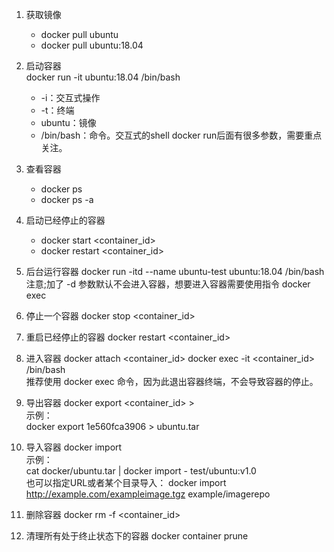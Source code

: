 1. 获取镜像
    + docker pull ubuntu
    + docker pull ubuntu:18.04

2. 启动容器   
    docker run -it ubuntu:18.04 /bin/bash
    + -i：交互式操作
    + -t：终端
    + ubuntu：镜像
    + /bin/bash：命令。交互式的shell 
    docker run后面有很多参数，需要重点关注。

3. 查看容器
    + docker ps
    + docker ps -a 
 
4. 启动已经停止的容器
    + docker start <container_id>
    + docker restart <container_id>   

5. 后台运行容器
    docker run -itd --name ubuntu-test ubuntu:18.04 /bin/bash    
    注意;加了 -d 参数默认不会进入容器，想要进入容器需要使用指令 docker exec

6. 停止一个容器
    docker stop <container_id>

7. 重启已经停止的容器
    docker restart <container_id>

8. 进入容器
    docker attach <container_id>
    docker exec -it <container_id> /bin/bash    
    推荐使用 docker exec 命令，因为此退出容器终端，不会导致容器的停止。

9. 导出容器
    docker export <container_id> > <name>    
    示例：    
        docker export 1e560fca3906 > ubuntu.tar
    
10. 导入容器
    docker import    
    示例：   
        cat docker/ubuntu.tar | docker import - test/ubuntu:v1.0       
        也可以指定URL或者某个目录导入：
        docker import http://example.com/exampleimage.tgz example/imagerepo
    
11. 删除容器
    docker rm -f <container_id>

12. 清理所有处于终止状态下的容器
    docker container prune




